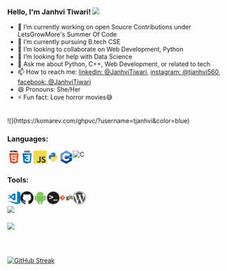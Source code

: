 ### Hello, I'm Janhvi Tiwari! <img src="https://raw.githubusercontent.com/debdutgoswami/debdutgoswami/master/assets/gifs/Hi.gif" width="30px">

- 🔭 I’m currently working on open Soucre Contributions under LetsGrowMore's Summer Of Code
- 🌱 I’m currently pursuing B.tech CSE
- 👯 I’m looking to collaborate on Web Development, Python
- 🤔 I’m looking for help with Data Science
- 💬 Ask me about Python, C++, Web Development, or related to tech
- 📫 How to reach me: [linkedin: @JanhviTiwari](https://www.linkedin.com/in/janhvi-tiwari-2837331b5/), [instagram: @tjanhvi560](https://www.instagram.com/tjanhvi560/), [facebook: @JanhviTiwari](https://www.facebook.com/janhvi.tiwari.7792)
- 😄 Pronouns: She/Her
- ⚡ Fun fact: Love horror movies😅

<br>
![](https://komarev.com/ghpvc/?username=tjanhvi&color=blue)
<br>


### Languages:

<img align="left" alt="HTML5" width="30px" src="https://raw.githubusercontent.com/github/explore/80688e429a7d4ef2fca1e82350fe8e3517d3494d/topics/html/html.png" />
<img align="left" alt="CSS3" width="30px" src="https://raw.githubusercontent.com/github/explore/80688e429a7d4ef2fca1e82350fe8e3517d3494d/topics/css/css.png" />
<img align="left" alt="JavaScript" width="30px" src="https://raw.githubusercontent.com/github/explore/80688e429a7d4ef2fca1e82350fe8e3517d3494d/topics/javascript/javascript.png" />
<img align="left" alt="Python" width="30px" src="https://raw.githubusercontent.com/github/explore/80688e429a7d4ef2fca1e82350fe8e3517d3494d/topics/python/python.png" />
<img align="left" alt="C++" width="30px" src="https://raw.githubusercontent.com/github/explore/80688e429a7d4ef2fca1e82350fe8e3517d3494d/topics/cpp/cpp.png" />
<img align="left" alt="C" width="30px" src="https://upload.wikimedia.org/wikipedia/commons/thumb/1/18/C_Programming_Language.svg/1200px-C_Programming_Language.svg.png" />
<br>

<div>
<br>
</div>


### Tools:

<img align="left" alt="Visual Studio Code" width="30px" src="https://raw.githubusercontent.com/github/explore/80688e429a7d4ef2fca1e82350fe8e3517d3494d/topics/visual-studio-code/visual-studio-code.png" />
<img align="left" alt="GitHub" width="30px" src="https://raw.githubusercontent.com/github/explore/78df643247d429f6cc873026c0622819ad797942/topics/github/github.png" />
<img align="left" alt="Android" width="30px" src="https://raw.githubusercontent.com/github/explore/80688e429a7d4ef2fca1e82350fe8e3517d3494d/topics/android/android.png" />
<img align="left" alt="Terminal" width="30px" src="https://raw.githubusercontent.com/github/explore/80688e429a7d4ef2fca1e82350fe8e3517d3494d/topics/terminal/terminal.png" />
<img align="left" alt="Terminal" width="30px" src="https://raw.githubusercontent.com/github/explore/80688e429a7d4ef2fca1e82350fe8e3517d3494d/topics/git/git.png" />
<img align="left" alt="Wordpress" width="30px" src="https://raw.githubusercontent.com/github/explore/80688e429a7d4ef2fca1e82350fe8e3517d3494d/topics/wordpress/wordpress.png" />
<br><br>

<a href="https://github.com/tjanhvi">
<img src="https://github-readme-stats.vercel.app/api?username=tjanhvi&&show_icons=true&title_color=ffffff&icon_color=bb2acf&text_color=daf7dc&bg_color=151515">
</a>
<br><br>

<a href="https://github.com/remcohalman/github-readme-stats">
<img align="center" src="https://github-readme-stats.anuraghazra1.vercel.app/api/top-langs/?username=tjanhvi&layout=compact&theme=blue-green" />
</a>

<br><br>

[![GitHub Streak](https://github-readme-streak-stats.herokuapp.com/?user=tjanhvi)](https://git.io/streak-stats)
